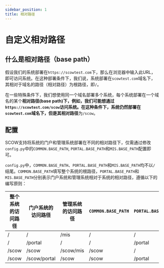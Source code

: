 ```yaml
---
sidebar_position: 1
title: 相对路径
---
```


# 自定义相对路径

## 什么是相对路径（base path）

假设我们的系统部署在`https://scowtest.com`下，那么在浏览器中输入此URL，即可访问系统。在这种部署条件下，我们说，系统部署在`scowtest.com`域名下，其相对于域名的路径（相对路径）为根路径，即`/`。

在一些特殊条件下，我们想使用同一个域名部署多个系统，每个系统部署在一个域名的某个**相对路径(base path)**下，例如，我们可能想通过`https://scowtest.com/scow`访问系统。在这种条件下，系统仍然部署在`scowtest.com`域名下，但是其**相对路径**为`/scow`。

## 配置

SCOW支持将系统的门户和管理系统部署在不同的相对路径下，仅需通过修改`config.py`中的`COMMON.BASE_PATH`, `PORTAL.BASE_PATH`和`MIS.BASE_PATH`配置即可。

`config.py`中，`COMMON.BASE_PATH`、`PORTAL.BASE_PATH`和`MIS.BASE_PATH`均不以`/`结尾。`COMMON.BASE_PATH`填写整个系统的根路径，`PORTAL.BASE_PATH`和`MIS.BASE_PATH`分别表示门户系统和管理系统相对于系统的相对路径，遵循以下的编写原则：

| 整个系统的访问路径 | 门户系统的访问路径 | 管理系统的访问路径 | `COMMON.BASE_PATH` | `PORTAL.BASE_PATH` | `MIS.BASE_PATH` |
| ------------------ | ------------------ | ------------------ | ------------------ | ------------------ | --------------- |
| /                  | /                  | /mis               | /                  | /                  | /mis            |
| /                  | /portal            | /                  | /                  | /portal            | /               |
| /scow              | /scow              | /scow/mis          | /scow              | /                  | /mis            |
| /scow              | /scow/portal       | /scow              | /scow              | /portal            | /               |
